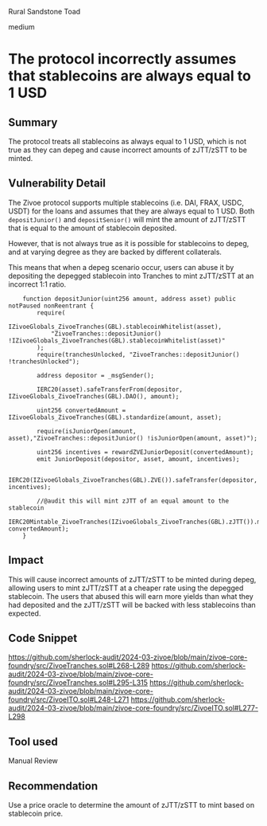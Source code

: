 Rural Sandstone Toad

medium

# The protocol incorrectly assumes that stablecoins are always equal to 1 USD

## Summary
The protocol treats all stablecoins as always equal to 1 USD, which is not true as they can depeg and cause incorrect amounts of zJTT/zSTT to be minted.


## Vulnerability Detail
The Zivoe protocol supports multiple stablecoins (i.e. DAI, FRAX, USDC, USDT) for the loans and assumes that they are always equal to 1 USD. Both `depositJunior()` and `depositSenior()` will mint the amount of zJTT/zSTT that is equal to the amount of stablecoin deposited.

However, that is not always true as it is possible for stablecoins to depeg, and at varying degree as they are backed by different collaterals. 

This means that when a depeg scenario occur, users can abuse it by depositing the depegged stablecoin into Tranches to mint zJTT/zSTT at an incorrect 1:1 ratio.

```Solidity
    function depositJunior(uint256 amount, address asset) public notPaused nonReentrant {
        require(
            IZivoeGlobals_ZivoeTranches(GBL).stablecoinWhitelist(asset), 
            "ZivoeTranches::depositJunior() !IZivoeGlobals_ZivoeTranches(GBL).stablecoinWhitelist(asset)"
        );
        require(tranchesUnlocked, "ZivoeTranches::depositJunior() !tranchesUnlocked");

        address depositor = _msgSender();

        IERC20(asset).safeTransferFrom(depositor, IZivoeGlobals_ZivoeTranches(GBL).DAO(), amount);
        
        uint256 convertedAmount = IZivoeGlobals_ZivoeTranches(GBL).standardize(amount, asset);

        require(isJuniorOpen(amount, asset),"ZivoeTranches::depositJunior() !isJuniorOpen(amount, asset)");

        uint256 incentives = rewardZVEJuniorDeposit(convertedAmount);
        emit JuniorDeposit(depositor, asset, amount, incentives);

        IERC20(IZivoeGlobals_ZivoeTranches(GBL).ZVE()).safeTransfer(depositor, incentives);

        //@audit this will mint zJTT of an equal amount to the stablecoin
        IERC20Mintable_ZivoeTranches(IZivoeGlobals_ZivoeTranches(GBL).zJTT()).mint(depositor, convertedAmount);
    }
```

## Impact
This will cause incorrect amounts of zJTT/zSTT to be minted during depeg, allowing users to mint zJTT/zSTT at a cheaper rate using the depegged stablecoin. The users that abused this will earn more yields than what they had deposited and the zJTT/zSTT will be backed with less stablecoins than expected.

## Code Snippet
https://github.com/sherlock-audit/2024-03-zivoe/blob/main/zivoe-core-foundry/src/ZivoeTranches.sol#L268-L289
https://github.com/sherlock-audit/2024-03-zivoe/blob/main/zivoe-core-foundry/src/ZivoeTranches.sol#L295-L315
https://github.com/sherlock-audit/2024-03-zivoe/blob/main/zivoe-core-foundry/src/ZivoeITO.sol#L248-L271
https://github.com/sherlock-audit/2024-03-zivoe/blob/main/zivoe-core-foundry/src/ZivoeITO.sol#L277-L298

## Tool used

Manual Review

## Recommendation
Use a price oracle to determine the amount of zJTT/zSTT to mint based on stablecoin price.
